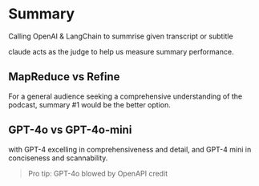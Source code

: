 # Summary

Calling OpenAI & LangChain to summrise given transcript or subtitle

claude acts as the judge to help us measure summary performance.

## MapReduce vs Refine

For a general audience seeking a comprehensive understanding of the podcast, summary #1 would be the better option.

## GPT-4o vs GPT-4o-mini

with GPT-4 excelling in comprehensiveness and detail, and GPT-4 mini in conciseness and scannability.

> Pro tip: GPT-4o blowed by OpenAPI credit
